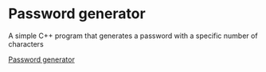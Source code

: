 # Password generator

A simple C++ program that generates a password with a specific number of characters

[Password generator](password-generator2.cpp)
